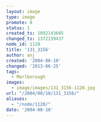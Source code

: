 ```yaml
---
layout: image
type: image
promote: 0
status: 1
created_ts: 1092143605
changed_ts: 1372159437
node_id: 1120
title: '131_3156'
author: anj
created: '2004-08-10'
changed: '2013-06-25'
tags:
  - Marlborough
images:
  - image/images/131_3156-1120.jpg
url: "/2004/08/10/131_3156/"
aliases:
  - "/node/1120/"
date: '2004-08-10'
---
```


